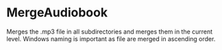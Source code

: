 # MergeAudiobook

Merges the .mp3 file in all subdirectories and merges them in the current level. Windows naming is important as file are merged in ascending order.
